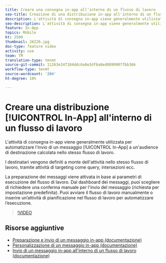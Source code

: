 ```yaml
---
title: Creare una consegna in-app all’interno di un flusso di lavoro
seo-title: Creazione di una distribuzione in-app all'interno di un flusso di lavoro
description: L'attività di consegna in-app viene generalmente utilizzata per automatizzare l'invio di un messaggio in-app a un'audience di destinazione calcolata nello stesso flusso di lavoro.
seo-description: L'attività di consegna in-app viene generalmente utilizzata per automatizzare l'invio di un messaggio in-app a un'audience di destinazione calcolata nello stesso flusso di lavoro.
feature: In-App
topics: Mobile
kt: 2500
thumbnail: 26226.jpg
doc-type: feature video
activity: use
team: TM
translation-type: tm+mt
source-git-commit: 11263e247184ddc6a8e3df6a8ed0899907fbb366
workflow-type: tm+mt
source-wordcount: '204'
ht-degree: 18%

---
```



# Creare una distribuzione [!UICONTROL In-App] all&#39;interno di un flusso di lavoro

L&#39;attività di consegna in-app viene generalmente utilizzata per automatizzare l&#39;invio di un messaggio [!UICONTROL In-App] a un&#39;audience di destinazione calcolata nello stesso flusso di lavoro.

I destinatari vengono definiti a monte dell&#39;attività nello stesso flusso di lavoro, tramite attività di targeting come query, intersezioni ecc.

La preparazione dei messaggi viene attivata in base ai parametri di esecuzione del flusso di lavoro. Dal dashboard dei messaggi, puoi scegliere di richiedere una conferma manuale per l&#39;invio del messaggio (richiesta per impostazione predefinita). Puoi avviare il flusso di lavoro manualmente o inserire un’attività di pianificazione nel flusso di lavoro per automatizzare l’esecuzione.

>[!VIDEO](https://video.tv.adobe.com/v/26226?quality=12)

## Risorse aggiuntive

* [Preparazione e invio di un messaggio in-app (documentazione)](https://docs.adobe.com/content/help/en/campaign-standard/using/communication-channels/in-app-messaging/preparing-and-sending-an-in-app-message.html)
* [Personalizzazione di un messaggio in-app (documentazione)](https://docs.adobe.com/content/help/en/campaign-standard/using/communication-channels/in-app-messaging/customizing-an-in-app-message.html)
* [Invio di un messaggio in-app all&#39;interno di un flusso di lavoro (documentazione)](https://docs.adobe.com/content/help/en/campaign-standard/using/managing-processes-and-data/channel-activities/in-app-delivery.html)
